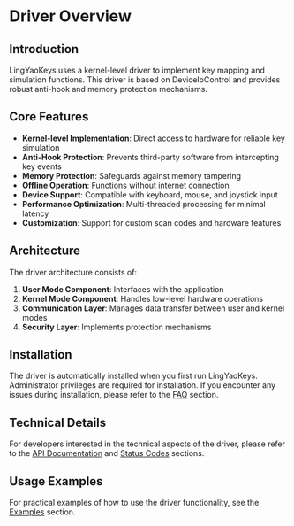 # Driver Overview

## Introduction

LingYaoKeys uses a kernel-level driver to implement key mapping and simulation functions. This driver is based on DeviceIoControl and provides robust anti-hook and memory protection mechanisms.

## Core Features

- **Kernel-level Implementation**: Direct access to hardware for reliable key simulation
- **Anti-Hook Protection**: Prevents third-party software from intercepting key events
- **Memory Protection**: Safeguards against memory tampering
- **Offline Operation**: Functions without internet connection
- **Device Support**: Compatible with keyboard, mouse, and joystick input
- **Performance Optimization**: Multi-threaded processing for minimal latency
- **Customization**: Support for custom scan codes and hardware features

## Architecture

The driver architecture consists of:

1. **User Mode Component**: Interfaces with the application
2. **Kernel Mode Component**: Handles low-level hardware operations
3. **Communication Layer**: Manages data transfer between user and kernel modes
4. **Security Layer**: Implements protection mechanisms

## Installation

The driver is automatically installed when you first run LingYaoKeys. Administrator privileges are required for installation. If you encounter any issues during installation, please refer to the [FAQ](/en/faq) section.

## Technical Details

For developers interested in the technical aspects of the driver, please refer to the [API Documentation](/en/driver/api) and [Status Codes](/en/driver/status-codes) sections.

## Usage Examples

For practical examples of how to use the driver functionality, see the [Examples](/en/driver/examples) section. 